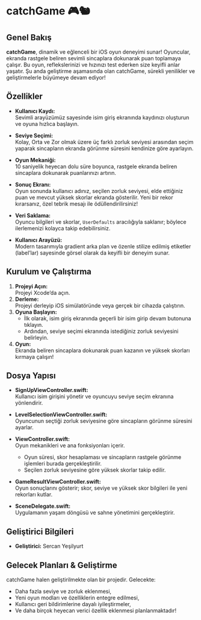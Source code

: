 # catchGame 🎮🐿️

## Genel Bakış
**catchGame**, dinamik ve eğlenceli bir iOS oyun deneyimi sunar! Oyuncular, ekranda rastgele beliren sevimli sincaplara dokunarak puan toplamaya çalışır. Bu oyun, reflekslerinizi ve hızınızı test ederken size keyifli anlar yaşatır. Şu anda geliştirme aşamasında olan catchGame, sürekli yenilikler ve geliştirmelerle büyümeye devam ediyor!

## Özellikler
- **Kullanıcı Kaydı:**  
  Sevimli arayüzümüz sayesinde isim giriş ekranında kaydınızı oluşturun ve oyuna hızlıca başlayın.  
  

- **Seviye Seçimi:**  
  Kolay, Orta ve Zor olmak üzere üç farklı zorluk seviyesi arasından seçim yaparak sincapların ekranda görünme süresini kendinize göre ayarlayın.  
  

- **Oyun Mekaniği:**  
  10 saniyelik heyecan dolu süre boyunca, rastgele ekranda beliren sincaplara dokunarak puanlarınızı artırın.  
  

- **Sonuç Ekranı:**  
  Oyun sonunda kullanıcı adınız, seçilen zorluk seviyesi, elde ettiğiniz puan ve mevcut yüksek skorlar ekranda gösterilir. Yeni bir rekor kırarsanız, özel tebrik mesajı ile ödüllendirilirsiniz!  
  

- **Veri Saklama:**  
  Oyuncu bilgileri ve skorlar, `UserDefaults` aracılığıyla saklanır; böylece ilerlemenizi kolayca takip edebilirsiniz.

- **Kullanıcı Arayüzü:**  
  Modern tasarımıyla gradient arka plan ve özenle stilize edilmiş etiketler (label’lar) sayesinde görsel olarak da keyifli bir deneyim sunar.

## Kurulum ve Çalıştırma
1. **Projeyi Açın:**  
   Projeyi Xcode’da açın.
2. **Derleme:**  
   Projeyi derleyip iOS simülatöründe veya gerçek bir cihazda çalıştırın.
3. **Oyuna Başlayın:**  
   - İlk olarak, isim giriş ekranında geçerli bir isim girip devam butonuna tıklayın.  
   - Ardından, seviye seçimi ekranında istediğiniz zorluk seviyesini belirleyin.
4. **Oyun:**  
   Ekranda beliren sincaplara dokunarak puan kazanın ve yüksek skorları kırmaya çalışın!

## Dosya Yapısı
- **SignUpViewController.swift:**  
  Kullanıcı isim girişini yönetir ve oyuncuyu seviye seçim ekranına yönlendirir.

- **LevelSelectionViewController.swift:**  
  Oyuncunun seçtiği zorluk seviyesine göre sincapların görünme süresini ayarlar.

- **ViewController.swift:**  
  Oyun mekanikleri ve ana fonksiyonları içerir.  
  - Oyun süresi, skor hesaplaması ve sincapların rastgele görünme işlemleri burada gerçekleştirilir.
  - Seçilen zorluk seviyesine göre yüksek skorlar takip edilir.

- **GameResultViewController.swift:**  
  Oyun sonuçlarını gösterir; skor, seviye ve yüksek skor bilgileri ile yeni rekorları kutlar.

- **SceneDelegate.swift:**  
  Uygulamanın yaşam döngüsü ve sahne yönetimini gerçekleştirir.

## Geliştirici Bilgileri
- **Geliştirici:** Sercan Yeşilyurt


## Gelecek Planları & Geliştirme
catchGame halen geliştirilmekte olan bir projedir. Gelecekte:
- Daha fazla seviye ve zorluk eklenmesi,
- Yeni oyun modları ve özelliklerin entegre edilmesi,
- Kullanıcı geri bildirimlerine dayalı iyileştirmeler,
- Ve daha birçok heyecan verici özellik eklenmesi planlanmaktadır!
